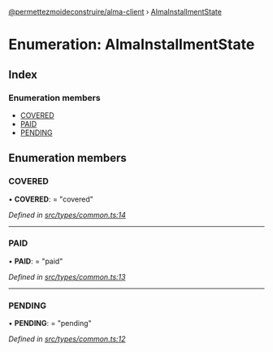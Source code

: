 [@permettezmoideconstruire/alma-client](../globals.md) › [AlmaInstallmentState](almainstallmentstate.md)

# Enumeration: AlmaInstallmentState

## Index

### Enumeration members

* [COVERED](almainstallmentstate.md#covered)
* [PAID](almainstallmentstate.md#paid)
* [PENDING](almainstallmentstate.md#pending)

## Enumeration members

###  COVERED

• **COVERED**: = "covered"

*Defined in [src/types/common.ts:14](https://github.com/permettez-moi-de-construire/alma-client/blob/b80dcbf/src/types/common.ts#L14)*

___

###  PAID

• **PAID**: = "paid"

*Defined in [src/types/common.ts:13](https://github.com/permettez-moi-de-construire/alma-client/blob/b80dcbf/src/types/common.ts#L13)*

___

###  PENDING

• **PENDING**: = "pending"

*Defined in [src/types/common.ts:12](https://github.com/permettez-moi-de-construire/alma-client/blob/b80dcbf/src/types/common.ts#L12)*
